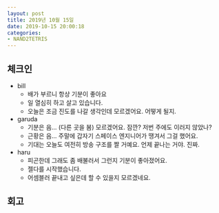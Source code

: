 ```yaml
---
layout: post
title: 2019년 10월 15일
date: 2019-10-15 20:00:18
categories:
- NAND2TETRIS
---
```


## 체크인

* bill
  * 배가 부르니 항상 기분이 좋아요
  * 일 열심히 하고 살고 있습니다.
  * 오늘은 조금 진도를 나갈 생각인데 모르겠어요. 어떻게 될지.
* garuda
  * 기분은 음... (다른 곳을 봄) 모르겠어요. 잠깐? 저번 주에도 이러지 않았나?
  * 근황은 음... 주말에 갑자기 스페이스 엔지니어가 땡겨서 그걸 했어요.
  * 기대는 오늘도 여전히 방송 구조를 짤 거예요. 언제 끝나는 거야. 진짜.
* haru
  * 피곤한데 그래도 좀 배불러서 그런지 기분이 좋아졌어요.
  * 젤다를 시작했습니다.
  * 어셈블러 끝내고 싶은데 할 수 있을지 모르겠네요.

## 회고
